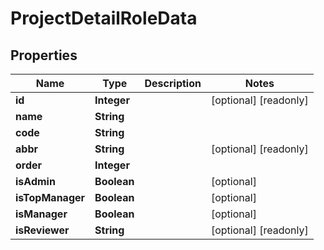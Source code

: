 

# ProjectDetailRoleData

## Properties

Name | Type | Description | Notes
------------ | ------------- | ------------- | -------------
**id** | **Integer** |  |  [optional] [readonly]
**name** | **String** |  | 
**code** | **String** |  | 
**abbr** | **String** |  |  [optional] [readonly]
**order** | **Integer** |  | 
**isAdmin** | **Boolean** |  |  [optional]
**isTopManager** | **Boolean** |  |  [optional]
**isManager** | **Boolean** |  |  [optional]
**isReviewer** | **String** |  |  [optional] [readonly]



